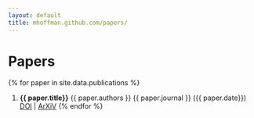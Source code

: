 ```yaml
---
layout: default
title: mhoffman.github.com/papers/
---
```


# Papers

{% for paper in site.data.publications %}
1. **{{ paper.title}}**
   {{ paper.authors }}
   {{ paper.journal }} ({{ paper.date}}) <a href='http://dx.doi.org/{{ paper.doi }}'>DOI</a> | <a href="http://arxiv.org/abs/{{paper.arxiv}}">ArXiV</a>
{% endfor %}
